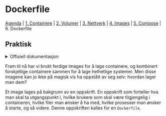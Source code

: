 # Dockerfile

[Agenda](/README.md) | [1. Containere](/containers/README.md) | [2. Volumer](/volumes/README.md) | [3. Nettverk](/networks/README.md) | [4. Images](/images/README.md) | [5. Compose](/compose/README.md) | 6. Dockerfile

## Praktisk

<details>
  <summary>Offisiell dokumentasjon</summary>

  - [Dockerfile](https://docs.docker.com/engine/reference/builder/)
</details>

Fram til nå har vi brukt ferdige images for å lage containere, og kombinert forskjellige containere sammen for å lage helhetlige systemer. Men disse imagene kan jo ikke på magisk vis ha oppstått av seg selv: hvordan lager man dem?

Et image lages på bakgrunn av en oppskrift. En oppskrift som forteller hva man skal ta utgangspunkt i, hvilke brukere som skal være tilgjengelig i containeren, hvilke filer man ønsker å ha med, hvilke prosesser man ønsker å starte, og så videre. Denne oppskriften kalles for en `Dockerfile`.
